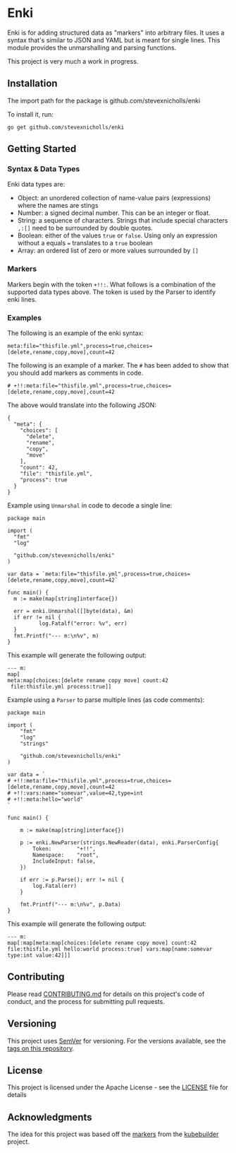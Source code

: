 # Enki

Enki is for adding structured data as "markers" into arbitrary files. It uses a syntax that's similar to JSON and YAML but is meant for single lines. This module provides the unmarshalling and parsing functions.

This project is very much a work in progress.

## Installation

The import path for the package is github.com/stevexnicholls/enki

To install it, run:

```
go get github.com/stevexnicholls/enki
```

## Getting Started

### Syntax & Data Types

Enki data types are:

- Object: an unordered collection of name-value pairs (expressions) where the names are stings
- Number: a signed decimal number. This can be an integer or float.
- String: a sequence of characters. Strings that include special characters ```,:[]``` need to be surrounded by double quotes.
- Boolean: either of the values `true` or `false`. Using only an expression without a equals `=` translates to a `true` boolean
- Array: an ordered list of zero or more values surrounded by `[]`

### Markers 

Markers begin with the token `+!!:`. What follows is a combination of the supported data types above. The token is used by the Parser to identify enki lines.

### Examples

The following is an example of the enki syntax:

```
meta:file="thisfile.yml",process=true,choices=[delete,rename,copy,move],count=42
```

The following is an example of a marker. The `#` has been added to show that you should add markers as comments in code.

```
# +!!:meta:file="thisfile.yml",process=true,choices=[delete,rename,copy,move],count=42
```

The above would translate into the following JSON:

```
{
  "meta": {
    "choices": [
      "delete",
      "rename",
      "copy",
      "move"
    ],
    "count": 42,
    "file": "thisfile.yml",
    "process": true
  }
}
```

Example using `Unmarshal` in code to decode a single line:

```
package main

import (
  "fmt"
  "log"

  "github.com/stevexnicholls/enki"
)

var data = `meta:file="thisfile.yml",process=true,choices=[delete,rename,copy,move],count=42`

func main() {       
  m := make(map[string]interface{})

  err = enki.Unmarshal([]byte(data), &m)
  if err != nil {
          log.Fatalf("error: %v", err)
  }
  fmt.Printf("--- m:\n%v", m)
}
```

This example will generate the following output:

```
--- m:
map[
meta:map[choices:[delete rename copy move] count:42
 file:thisfile.yml process:true]]
```

Example using a `Parser` to parse multiple lines (as code comments):

```
package main

import (
	"fmt"
	"log"
	"strings"

	"github.com/stevexnicholls/enki"
)

var data = `
# +!!:meta:file="thisfile.yml",process=true,choices=[delete,rename,copy,move],count=42
# +!!:vars:name="somevar",value=42,type=int
# +!!:meta:hello="world"
`

func main() {

	m := make(map[string]interface{})

	p := enki.NewParser(strings.NewReader(data), enki.ParserConfig{
		Token:        "+!!",
		Namespace:    "root",
		IncludeInput: false,
	})

	if err := p.Parse(); err != nil {
		log.Fatal(err)
	}

	fmt.Printf("--- m:\n%v", p.Data)
}
```

This example will generate the following output:

```
--- m:
map[:map[meta:map[choices:[delete rename copy move] count:42 file:thisfile.yml hello:world process:true] vars:map[name:somevar type:int value:42]]]
```

## Contributing

Please read [CONTRIBUTING.md](/CONTRIBUTING.md) for details on this project's code of conduct, and the process for submitting pull requests.

## Versioning

This project uses [SemVer](http://semver.org/) for versioning. For the versions available, see the [tags on this repository](https://github.com/stevexnicholls/enki/tags). 

## License

This project is licensed under the Apache License - see the [LICENSE](LICENSE) file for details

## Acknowledgments

The idea for this project was based off the [markers](https://book.kubebuilder.io/reference/markers.html) from the [kubebuilder](https://github.com/kubernetes-sigs/kubebuilder) project.